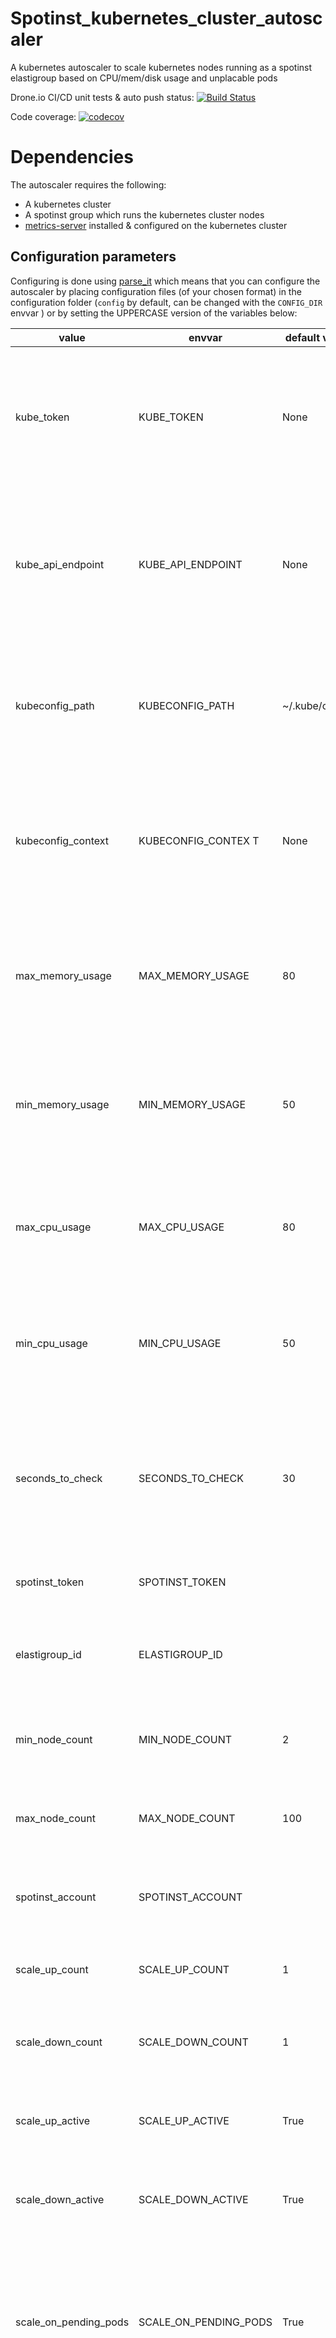 # Spotinst_kubernetes_cluster_autoscaler

A kubernetes autoscaler to scale kubernetes nodes running as a spotinst elastigroup based on CPU/mem/disk usage and unplacable pods

Drone.io CI/CD unit tests & auto push status: [![Build Status](https://cloud.drone.io/api/badges/naorlivne/spotinst_kubernetes_cluster_autoscaler/status.svg)](https://cloud.drone.io/naorlivne/spotinst_kubernetes_cluster_autoscaler)

Code coverage: [![codecov](https://codecov.io/gh/naorlivne/spotinst_kubernetes_cluster_autoscaler/branch/master/graph/badge.svg)](https://codecov.io/gh/naorlivne/spotinst_kubernetes_cluster_autoscaler)

# Dependencies

The autoscaler requires the following:

* A kubernetes cluster 
* A spotinst group which runs the kubernetes cluster nodes
* [metrics-server](https://github.com/kubernetes-sigs/metrics-server) installed & configured on the kubernetes cluster

## Configuration parameters

Configuring is done using [parse_it](https://github.com/naorlivne/parse_it) which means that you can configure the autoscaler by placing configuration files (of your chosen format) in the configuration folder (`config` by default, can be changed with the `CONFIG_DIR` envvar ) or by setting the UPPERCASE version of the variables below:

| value              | envvar             | default value  | notes                                                                                                               |
|--------------------|--------------------|----------------|---------------------------------------------------------------------------------------------------------------------|
| kube_token             | KUBE_TOKEN             | None           | Kubernetes token used to connect to the cluster, not needed if running in cluster or using kubeconfig file          |
| kube_api_endpoint      | KUBE_API_ENDPOINT      | None           | Kubernetes API endpoint used to connect to the cluster, not needed if running in cluster or using kubeconfig file   |
| kubeconfig_path        | KUBECONFIG_PATH        | ~/.kube/config | Path to kubeconfig file used to connect to the cluster, not needed if running in cluster or using token auth        |
| kubeconfig_context     | KUBECONFIG_CONTEX    T | None           | Context of the kubeconfig file used to connect to the cluster, not needed if running in cluster or using token auth |
| max_memory_usage       | MAX_MEMORY_USAGE       | 80             | Maximum memory usage above which the cluster will be autoscaled, in percent (1 to 100)                              |
| min_memory_usage       | MIN_MEMORY_USAGE       | 50             | Minimum memory usage above which the cluster will be autoscaled, in percent (1 to 100)                              |
| max_cpu_usage          | MAX_CPU_USAGE          | 80             | Maximum CPU usage above which the cluster will be autoscaled, in percent (1 to 100)                                 |
| min_cpu_usage          | MIN_CPU_USAGE          | 50             | Minimum CPU usage above which the cluster will be autoscaled, in percent (1 to 100)                                 |
| seconds_to_check       | SECONDS_TO_CHECK       | 30             | time to wait before double checking of pending containers before scaling up if they are still in a pending state    |
| spotinst_token         | SPOTINST_TOKEN         |                | Required, token used to connect to spotinst                                                                         |
| elastigroup_id         | ELASTIGROUP_ID         |                | Required, the elastigroup ID of your kubernetes nodes in spotinst                                                   |
| min_node_count         | MIN_NODE_COUNT         | 2              | minimum number of nodes the kubernetes cluster can have                                                             |
| max_node_count         | MAX_NODE_COUNT         | 100            | maximum number of nodes the kubernetes cluster can have                                                             |
| spotinst_account       | SPOTINST_ACCOUNT       |                | Required, spotinst account where the elastigroup reside it                                                          |
| scale_up_count         | SCALE_UP_COUNT         | 1              | the number of servers to be added each step up event                                                                |
| scale_down_count       | SCALE_DOWN_COUNT       | 1              | the number of servers to be removed each step up event                                                              |
| scale_up_active        | SCALE_UP_ACTIVE        | True           | If true will scale up (given internal logic deems it needed)                                                        |
| scale_down_active      | SCALE_DOWN_ACTIVE      | True           | If true will scale down (given internal logic deems it needed)                                                      |
| scale_on_pending_pods  | SCALE_ON_PENDING_PODS  | True           | If true will scale up if there are pods stuck pending due to lack of resources (cpu, memory, gpu, ephemeral-storage)|
| node_selector_label    | NODE_SELECTOR_LABEL    | None           | If you want to have multiple "node groups" in the same cluster each scaled individually configure this with a node label in the format of "key=value" that matches the node group you want this autoscaler to scale only on, defaults to None so catches all nodes in the cluster|


## Running outside the cluster

You need to be able to connect to both the spotinst API (which is done with the `spotinst_token` & `elastigroup_id` variables) & to your Kubernetes cluster API, the following can be done in one of 2 ways outside the cluster:

* Using a kubeconfig file, this will require mounting the kubeconfig inside the autoscaler container and setting the `kubeconfig_path` & `kubeconfig_context` variables
* Using a Bearer token with the `kube_api_endpoint` & `kube_token`

When running the autoscaler outside the cluster the simplest way is to run everything via envars, for example:

```shell script
sudo docker run -e kube_token=my_kube_token -e kube_api_endpoint=my-kube.my-domain.com -e spotinst_token=my_spoinst_token -e elastigroup_id=sig-123XXXX naorlivne/spotinst_kubernetes_cluster_autoscaler
```

Note that the autoscaler is designed to run as a cronjob so it will exit once finished! if you plan on running it outside the cluster in a prod env it is recommended to wrap it as a cron task

## Running inside the cluster

Inside the cluster running the autoscaler as a cron_job is the recommended way to go, if your cluster is configured with RBAC you will also need to grant it a service user that is allowed to read the state of the cluster.

### with RBAC configured

When RBAC is enabled you need to configure read-only access to the kubernetes cluster & to the [metrics-server](https://github.com/kubernetes-sigs/metrics-server).

[This configuration](kubernetes_in_cluster_example_config/with_rbac.yaml) provides an example on how to run spotinst_kubernetes_cluster_autoscaler on a kubernetes cluster that's configured with RBAC as cron job every minute.

You can run it with the following command:

```shell script
kubectl apply -f https://raw.githubusercontent.com/naorlivne/spotinst_kubernetes_cluster_autoscaler/master/kubernetes_in_cluster_example_config/with_rbac.yaml
```

Be aware that at minimum you will need to change the values of `SPOTINST_TOKEN`, `SPOTINST_ACCOUNT` & `ELASTIGROUP_ID` envvars to your own spotinst token & elastigroup ID

### without RBAC configured

[This configuration](kubernetes_in_cluster_example_config/without_rbac.yaml) provides an example on how to run spotinst_kubernetes_cluster_autoscaler on a kubernetes cluster that's configured without RBAC as cron job every minute.

You can run it with the following command:

```shell script
kubectl apply -f https://raw.githubusercontent.com/naorlivne/spotinst_kubernetes_cluster_autoscaler/master/kubernetes_in_cluster_example_config/without_rbac.yaml
```

Be aware that at minimum you will need to change the values of `SPOTINST_TOKEN`, `SPOTINST_ACCOUNT` & `ELASTIGROUP_ID` envvars to your own spotinst token & elastigroup ID
